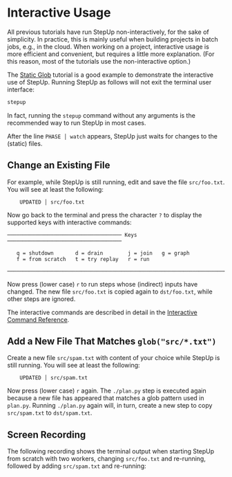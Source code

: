 # Interactive Usage

All previous tutorials have run StepUp non-interactively, for the sake of simplicity.
In practice, this is mainly useful when building projects in batch jobs, e.g., in the cloud.
When working on a project, interactive usage is more efficient and convenient,
but requires a little more explanation.
(For this reason, most of the tutorials use the non-interactive option.)

The [Static Glob](static_glob.md) tutorial is a good example to demonstrate the interactive use of StepUp.
Running StepUp as follows will not exit the terminal user interface:

```bash
stepup
```

In fact, running the `stepup` command without any arguments is the recommended way to run StepUp in most cases.

After the line `PHASE │ watch` appears, StepUp just waits for changes to the (static) files.


## Change an Existing File

For example, while StepUp is still running, edit and save the file `src/foo.txt`.
You will see at least the following:

```
    UPDATED │ src/foo.txt
```

Now go back to the terminal and press the character `?`
to display the supported keys with interactive commands:

```
───────────────────────────────────── Keys ─────────────────────────────────────

   q = shutdown       d = drain        j = join   g = graph
   f = from scratch   t = try replay   r = run

────────────────────────────────────────────────────────────────────────────────
```

Now press (lower case) `r` to run steps whose (indirect) inputs have changed.
The new file `src/foo.txt` is copied again to `dst/foo.txt`, while other steps are ignored.

The interactive commands are described in detail in the [Interactive Command Reference](../reference/interactive.md).


## Add a New File That Matches `glob("src/*.txt")`

Create a new file `src/spam.txt` with content of your choice while StepUp is still running.
You will see at least the following:

```
    UPDATED │ src/spam.txt
```

Now press (lower case) `r` again.
The `./plan.py` step is executed again because a new file has appeared that matches a glob pattern used in `plan.py`.
Running `./plan.py` again will, in turn, create a new step to copy `src/spam.txt` to `dst/spam.txt`.


## Screen Recording

The following recording shows the terminal output when starting StepUp from scratch with two workers, changing `src/foo.txt` and re-running, followed by adding `src/spam.txt` and re-running:

<script src="https://asciinema.org/a/657277.js" id="asciicast-657277" async="true"></script>
